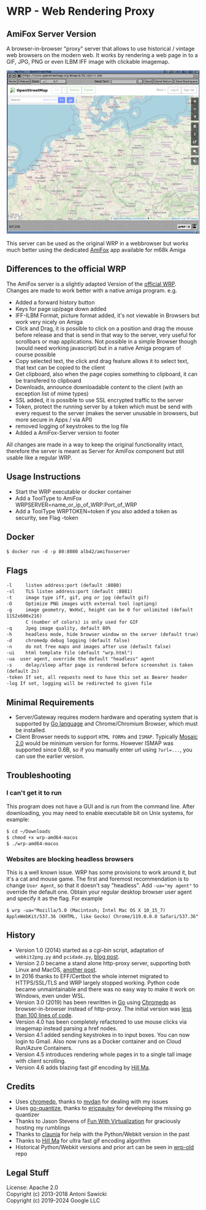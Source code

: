 # WRP - Web Rendering Proxy
## AmiFox Server Version

A browser-in-browser "proxy" server that allows to use historical / vintage web browsers on the modern web. It works by rendering a web page in to a GIF, JPG, PNG or even ILBM IFF image with clickable imagemap.

![AmiFox with OpenStreetmap](wrp.png)

This server can be used as the original WRP in a webbrowser but works much better using the dedicated [AmiFox](https://blog.alb42.de/programs/AmiFox) app available for m68k Amiga

## Differences to the official WRP

The AmiFox server is a slightly adapted Version of the [official WRP](https://github.com/tenox7/wrp). Changes are made to work better with a native amiga program.
e.g.
* Added a forward history button
* Keys for page up/page down added
* IFF-ILBM Format, picture format added, it's not viewable in Browsers but work very nicely on Amiga
* Click and Drag, it is possible to click on a position and drag the mouse before release and that is send in that way to the server, very useful for scrollbars or map applications. Not possible in a simple Browser though (would need working javascript) but in a native Amiga program of course possible
* Copy selected text, the click and drag feature allows it to select text, that text can be copied to the client
* Get clipboard, also when the page copies something to clipboard, it can be transfered to clipboard
* Downloads, announce downloadable content to the client (with an exception list of mime types)
* SSL added, it is possible to use SSL encrypted traffic to the server
* Token, protect the running server by a token which must be send with every request to the server (makes the server unusable in browsers, but more secure in Apps / via API)
* removed logging of keystrokes to the log file
* Added a AmiFox-Server version to footer

All changes are made in a way to keep the original functionality intact, therefore the server is meant as Server for AmiFox component but still usable like a regular WRP.

## Usage Instructions

* Start the WRP executable or docker container
* Add a ToolType to AmiFox WRPSERVER=name_or_ip_of_WRP:Port_of_WRP
* Add a ToolType WRPTOKEN=token if you also added a token as security, see Flag -token

## Docker

```shell
$ docker run -d -p 80:8080 alb42/amifoxserver
```

## Flags

```text
-l     listen address:port (default :8080)
-sl    TLS listen address:port (default :8081)
-t     image type iff, gif, png or jpg (default gif)
-O     Optimize PNG images with external tool (optipng)
-g     image geometry, WxHxC, height can be 0 for unlimited (default 1152x600x216)
       C (number of colors) is only used for GIF
-q     Jpeg image quality, default 80%
-h     headless mode, hide browser window on the server (default true)
-d     chromedp debug logging (default false)
-n     do not free maps and images after use (default false)
-ui    html template file (default "wrp.html")
-ua  user agent, override the default "headless" agent
-s     delay/sleep after page is rendered before screenshot is taken (default 2s)
-token If set, all requests need to have this set as Bearer header
-log If set, logging will be redirected to given file
```

## Minimal Requirements

* Server/Gateway requires modern hardware and operating system that is supported by [Go language](https://github.com/golang/go/wiki/MinimumRequirements) and Chrome/Chromium Browser, which must be installed.
* Client Browser needs to support `HTML FORMs` and `ISMAP`. Typically [Mosaic 2.0](http://www.ncsa.illinois.edu/enabling/mosaic/versions) would be minimum version for forms. However ISMAP was supported since 0.6B, so if you manually enter url using `?url=...`, you can use the earlier version.

## Troubleshooting

### I can't get it to run

This program does not have a GUI and is run from the command line. After downloading, you may need to enable executable bit on Unix systems, for example:

```shell
$ cd ~/Downloads
$ chmod +x wrp-amd64-macos
$ ./wrp-amd64-macos
```

### Websites are blocking headless browsers

This is a well known issue. WRP has some provisions to work around it, but it's a cat and mouse game. The first and
foremost recommendation is to change `User Agent`, so that it doesn't say "headless". Add `-ua="my agent"` to override the default one.
Obtain your regular desktop browser user agent and specify it as the flag. For example

```shell
$ wrp -ua="Mozilla/5.0 (Macintosh; Intel Mac OS X 10_15_7) AppleWebKit/537.36 (KHTML, like Gecko) Chrome/119.0.0.0 Safari/537.36"
```

## History

* Version 1.0 (2014) started as a *cgi-bin* script, adaptation of `webkit2png.py` and `pcidade.py`, [blog post](https://virtuallyfun.com/2014/03/03/surfing-modern-web-with-ancient-browsers/).
* Version 2.0 became a stand alone http-proxy server, supporting both Linux and MacOS, [another post](https://virtuallyfun.com/wordpress/2014/03/11/web-rendering-proxy-update//).
* In 2016 thanks to EFF/Certbot the whole internet migrated to HTTPS/SSL/TLS and WRP largely stopped working. Python code became unmaintainable and there was no easy way to make it work on Windows, even under WSL.
* Version 3.0 (2019) has been rewritten in [Go](https://golang.org/) using [Chromedp](https://github.com/chromedp) as browser-in-browser instead of http-proxy. The initial version was [less than 100 lines of code](https://gist.github.com/tenox7/b0f03c039b0a8b67f6c1bf47e2dd0df0).
* Version 4.0 has been completely refactored to use mouse clicks via imagemap instead parsing a href nodes.
* Version 4.1 added sending keystrokes in to input boxes. You can now login to Gmail. Also now runs as a Docker container and on Cloud Run/Azure Containers.
* Version 4.5 introduces rendering whole pages in to a single tall image with client scrolling.
* Version 4.6 adds blazing fast gif encoding by [Hill Ma](https://github.com/mahiuchun).

## Credits

* Uses [chromedp](https://github.com/chromedp), thanks to [mvdan](https://github.com/mvdan) for dealing with my issues
* Uses [go-quantize](https://github.com/ericpauley/go-quantize), thanks to [ericpauley](https://github.com/ericpauley) for developing the missing go quantizer
* Thanks to Jason Stevens of [Fun With Virtualization](https://virtuallyfun.com/) for graciously hosting my rumblings
* Thanks to [claunia](https://github.com/claunia/) for help with the Python/Webkit version in the past
* Thanks to [Hill Ma](https://github.com/mahiuchun) for ultra fast gif encoding algorithm
* Historical Python/Webkit versions and prior art can be seen in [wrp-old](https://github.com/tenox7/wrp-old) repo

## Legal Stuff

License: Apache 2.0  
Copyright (c) 2013-2018 Antoni Sawicki  
Copyright (c) 2019-2024 Google LLC
